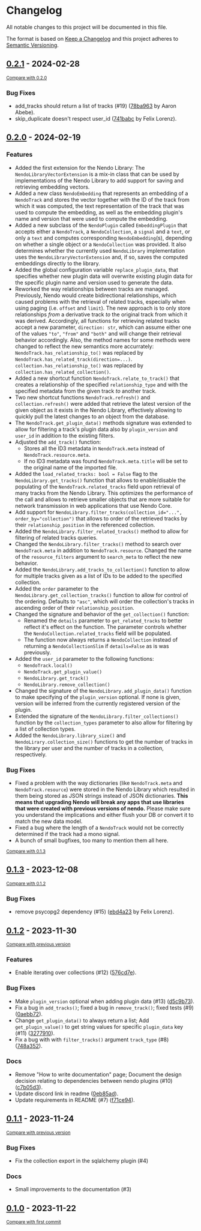 # Changelog
All notable changes to this project will be documented in this file.

The format is based on [Keep a Changelog](http://keepachangelog.com/en/1.0.0/)
and this project adheres to [Semantic Versioning](http://semver.org/spec/v2.0.0.html).

<!-- insertion marker -->
## [0.2.1](https://github.com/okio-ai/nendo/releases/tag/0.2.1) - 2024-02-28

<small>[Compare with 0.2.0](https://github.com/okio-ai/nendo/compare/0.2.0...0.2.1)</small>

### Bug Fixes

- add_tracks should return a list of tracks (#19) ([78ba963](https://github.com/okio-ai/nendo/commit/78ba963e35453409e6a02c53438d8fc433a96a02) by Aaron Abebe).
- skip_duplicate doesn't respect user_id ([741babc](https://github.com/okio-ai/nendo/commit/741babc905d3fe2096baaa21d2193625799ce50a) by Felix Lorenz).

## [0.2.0](https://github.com/okio-ai/nendo/releases/tag/0.2.0) - 2024-02-19

### Features

- Added the first extension for the Nendo Library: The `NendoLibraryVectorExtension` is a mix-in class that can be used by implementations of the Nendo Library to add support for saving and retrieving embedding vectors.
- Added a new class `NendoEmbedding` that represents an embedding of a `NendoTrack` and stores the vector together with the ID of the track from which it was computed, the text representation of the track that was used to compute the embedding, as well as the embedding plugin's name and version that were used to compute the embedding.
- Added a new subclass of the `NendoPlugin` called `EmbeddingPlugin` that accepts either a `NendoTrack`, a `NendoCollection`, a `signal` and a `text`, or only a `text` and computes corresponding `NendoEmbedding`(s), depending on whether a single object or a `NendoCollection` was provided. It also determines whether the currently used `NendoLibrary` implementation uses the `NendoLibraryVectorExtension` and, if so, saves the computed embeddings directly to the library.
- Added the global configuration variable `replace_plugin_data`, that specifies whether new plugin data will overwrite existing plugin data for the specific plugin name and version used to generate the data.
- Reworked the way relationships between tracks are managed. Previously, Nendo would create bidirectional relationships, which caused problems with the retrieval of related tracks, especially when using paging (i.e. `offset` and `limit`). The new approach is to only store relationships _from_ a derivative track _to_ the original track from which it was derived. Accordingly, all functions for retrieving related tracks accept a new parameter, `direction: str`, which can assume either one of the values `"to"`, `"from"` and `"both"` and will change their retrieval behavior accordingly. Also, the method names for some methods were changed to reflect the new semantics more accurrately: `NendoTrack.has_relationship_to()` was replaced by `NendoTrack.has_related_track(direction=...)`. `collection.has_relationship_to()` was replaced by `collection.has_related_collection()`.
- Added a new shortcut function `NendoTrack.relate_to_track()` that creates a relationship of the specified `relationship_type` and with the specified metadata from the given track _to_ another track.
- Two new shortcut functions `NendoTrack.refresh()` and `collection.refresh()` were added that retrieve the latest version of the given object as it exists in the Nendo Library, effectively allowing to quickly pull the latest changes to an object from the database.
- The `NendoTrack.get_plugin_data()` methods signature was extended to allow for filtering a track's plugin data also by `plugin_version` and `user_id` in addition to the existing filters.
- Adjusted the `add_track()` function:
    - Stores all the ID3 metadata in `NendoTrack.meta` instead of `NendoTrack.resource.meta`.
    - If no ID3 metadata was found `NendoTrack.meta.title` will be set to the original name of the imported file.
- Added the `load_related_tracks: bool = False` flag to the `NendoLibrary.get_tracks()` function that allows to enable/disable the populating of the `NendoTrack.related_tracks` field upon retrieval of many tracks from the Nendo Library. This optimizes the performance of the call and allows to retrieve smaller objects that are more suitable for network transmission in web applications that use Nendo Core.
-  Add support for `NendoLibrary.filter_tracks(collection_id="...", order_by="collection")` that allows to order of the retrieved tracks by their `relationship_position` in the referenced collection.
- Added the `NendoLibrary.filter_related_tracks()` method to allow for filtering of related tracks queries.
- Changed the `NendoLibrary.filter_tracks()` method to search over `NendoTrack.meta` in addition to `NendoTrack.resource`. Changed the name of the `resource_filters` argument to `search_meta` to reflect the new behavior.
- Added the `NendoLibrary.add_tracks_to_collection()` function to allow for multiple tracks given as a list of IDs to be added to the specified collection.
- Added the `order` parameter to the `NendoLibrary.get_collection_tracks()` function to allow for control of the ordering. Defaults to `"asc"`, which will order the collection's tracks in ascending order of their `relationship_position`.
- Changed the signature and behavior of the `get_collection()` function:
    - Renamed the `details` parameter to `get_related_tracks` to better reflect it's effect on the function. The parameter controls whether the `NendoCollection.related_tracks` field will be populated.
    - The function now always returns a `NendoCollection` instead of returning a `NendoCollectionSlim` if `details=False` as is was previously.
- Added the `user_id` parameter to the following functions:
    - `NendoTrack.local()`
    - `NendoTrack.get_plugin_value()`
    - `NendoLibrary.get_track()`
    - `NendoLibrary.remove_collection()`
- Changed the signature of the `NendoLibrary.add_plugin_data()` function to make specifying of the `plugin_version` optional. If none is given, version will be inferred from the currently registered version of the plugin.
- Extended the signature of the `NendoLibrary.filter_collections()` function by the `collection_types` parameter to also allow for filtering by a list of collection types.
- Added the `NendoLibrary.library_size()` and `NendoLirary.collection_size()` functions to get the number of tracks in the library per user and the number of tracks in a collection, respectively.

### Bug Fixes

- Fixed a problem with the way dictionaries (like `NendoTrack.meta` and `NendoTrack.resource`) were stored in the Nendo Library which resulted in them being stored as JSON strings instead of JSON dictionaries. **This means that upgrading Nendo will break any apps that use libraries that were created with previous versions of nendo.** Please make sure you understand the implications and either flush your DB or convert it to match the new data model.
- Fixed a bug where the length of a `NendoTrack` would not be correctly determined if the track had a mono signal.
- A bunch of small bugfixes, too many to mention them all here.

<small>[Compare with 0.1.3](https://github.com/okio-ai/nendo/compare/0.1.3...0.2.0)</small>

## [0.1.3](https://github.com/okio-ai/nendo/releases/tag/0.1.3) - 2023-12-08

<small>[Compare with 0.1.2](https://github.com/okio-ai/nendo/compare/0.1.2...0.1.3)</small>

### Bug Fixes

- remove psycopg2 dependency (#15) ([ebd4a23](https://github.com/okio-ai/nendo/commit/ebd4a234d8cad32fad832093ca9808a07ed2375c) by Felix Lorenz).

## [0.1.2](https://github.com/okio-ai/nendo/releases/tag/0.1.2) - 2023-11-30

<small>[Compare with previous version](https://github.com/okio-ai/nendo/compare/0.1.1...0.1.2)</small>

### Features

- Enable iterating over collections (#12) ([576cd7e](https://github.com/okio-ai/nendo/commit/576cd7e08d8c6dc682a89c4043d374f562446bce)).

### Bug Fixes

- Make `plugin_version` optional when adding plugin data (#13) ([d5c9b73](https://github.com/okio-ai/nendo/commit/d5c9b7359bc0aba0b1b9156b3365eda61ec06ab8)).
- Fix a bug in `add_tracks()`; fixed a bug in `remove_track()`; fixed tests (#9) ([0aebb72](https://github.com/okio-ai/nendo/commit/0aebb72cca60799a9ccb458e3c6689896e5bccad)).
- Change `get_plugin_data()` to always return a list; Add `get_plugin_value()` to get string values for specific `plugin_data` key (#11) ([3277910](https://github.com/okio-ai/nendo/commit/32779100c01d6306d435b632e2c62a80bbc436fc)).
- Fix a bug with with `filter_tracks()` argument `track_type` (#8) ([748a352](https://github.com/okio-ai/nendo/commit/748a352c213660cc36a017c73129a040dad97985)).

### Docs

- Remove "How to write documentation" page; Document the design decision relating to dependencies between nendo plugins (#10) ([c7b05d3](https://github.com/okio-ai/nendo/commit/c7b05d3ab41d64e4f123261877e7d1a0915c43d2)).
- Update discord link in readme ([0eb85ad](https://github.com/okio-ai/nendo/commit/0eb85ad3c8acd3ed2f4841474b98eb951483a68e)).
- Update requirements in README (#7) ([f71ce94](https://github.com/okio-ai/nendo/commit/f71ce94c0dd8f17775b3b787456e98bf17ec83f3)).

## [0.1.1](https://github.com/okio-ai/nendo/releases/tag/0.1.1) - 2023-11-24

<small>[Compare with previous version](https://github.com/okio-ai/nendo/compare/0.1.0...0.1.1)</small>

### Bug Fixes

- Fix the collection export in the sqlalchemy plugin (#4)

### Docs

- Small improvements to the documentation (#3)

## [0.1.0](https://github.com/okio-ai/nendo/releases/tag/0.1.0) - 2023-11-22

<small>[Compare with first commit](https://github.com/okio-ai/nendo/compare/5ae77e8d3cdf75802a395d91dbf31f4adf63d979...0.1.0)</small>
